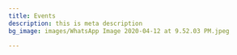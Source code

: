 ```yaml
---
title: Events
description: this is meta description
bg_image: images/WhatsApp Image 2020-04-12 at 9.52.03 PM.jpeg

---
```

